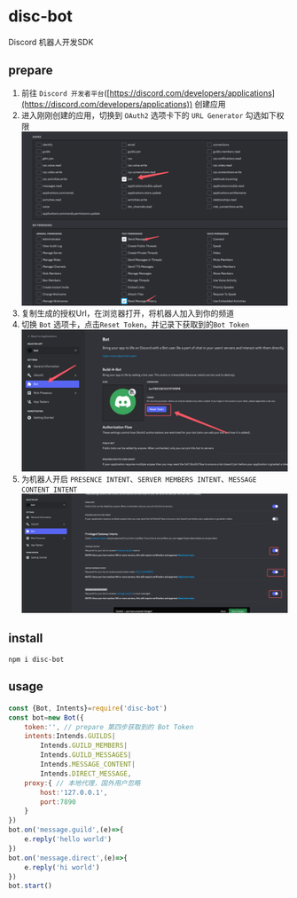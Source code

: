 # disc-bot
Discord 机器人开发SDK
## prepare
1. 前往 `Discord 开发者平台`([https://discord.com/developers/applications](https://discord.com/developers/applications)) 创建应用
2. 进入刚刚创建的应用，切换到 `OAuth2` 选项卡下的 `URL Generator` 勾选如下权限 ![img_1.png](img_1.png)
3. 复制生成的授权Url，在浏览器打开，将机器人加入到你的频道
4. 切换 `Bot` 选项卡，点击`Reset Token`，并记录下获取到的`Bot Token`![img.png](img.png)
5. 为机器人开启 `PRESENCE INTENT`、`SERVER MEMBERS INTENT`、`MESSAGE CONTENT INTENT`![img_2.png](img_2.png)

## install
```shell
npm i disc-bot
```
## usage
```javascript
const {Bot, Intents}=require('disc-bot')
const bot=new Bot({
    token:'', // prepare 第四步获取到的 Bot Token
    intents:Intends.GUILDS|
        Intends.GUILD_MEMBERS|
        Intends.GUILD_MESSAGES|
        Intends.MESSAGE_CONTENT|
        Intends.DIRECT_MESSAGE,
    proxy:{ // 本地代理，国外用户忽略
        host:'127.0.0.1',
        port:7890
    }
})
bot.on('message.guild',(e)=>{
	e.reply('hello world')
})
bot.on('message.direct',(e)=>{
	e.reply('hi world')
})
bot.start()
```
